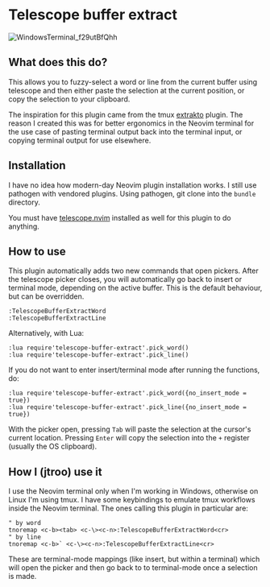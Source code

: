 # Telescope buffer extract

![WindowsTerminal_f29utBfQhh](https://user-images.githubusercontent.com/6634136/219940608-398c6145-a0df-4c47-9c1b-45cdb9d0c408.gif)

## What does this do?

This allows you to fuzzy-select a word or line from the current buffer using
telescope and then either paste the selection at the current position, or copy
the selection to your clipboard.

The inspiration for this plugin came from the tmux
[extrakto](https://github.com/laktak/extrakto) plugin. The reason I created
this was for better ergonomics in the Neovim terminal for the use case of
pasting terminal output back into the terminal input, or copying terminal
output for use elsewhere.

## Installation

I have no idea how modern-day Neovim plugin installation works. I still use pathogen
with vendored plugins. Using pathogen, git clone into the `bundle` directory.

You must have [telescope.nvim](https://github.com/nvim-telescope/telescope.nvim)
installed as well for this plugin to do anything.

## How to use

This plugin automatically adds two new commands that open pickers. After the
telescope picker closes, you will automatically go back to insert or terminal
mode, depending on the active buffer. This is the default behaviour, but can be
overridden.

    :TelescopeBufferExtractWord
    :TelescopeBufferExtractLine

Alternatively, with Lua:

    :lua require'telescope-buffer-extract'.pick_word()
    :lua require'telescope-buffer-extract'.pick_line()

If you do not want to enter insert/terminal mode after running the functions, do:

    :lua require'telescope-buffer-extract'.pick_word({no_insert_mode = true})
    :lua require'telescope-buffer-extract'.pick_line({no_insert_mode = true})

With the picker open, pressing `Tab` will paste the selection at the cursor's
current location. Pressing `Enter` will copy the selection into the `+`
register (usually the OS clipboard).

## How I (jtroo) use it

I use the Neovim terminal only when I'm working in Windows, otherwise on Linux
I'm using tmux. I have some keybindings to emulate tmux workflows inside the
Neovim terminal. The ones calling this plugin in particular are:

    " by word
    tnoremap <c-b><tab> <c-\><c-n>:TelescopeBufferExtractWord<cr>
    " by line
    tnoremap <c-b>` <c-\><c-n>:TelescopeBufferExtractLine<cr>

These are terminal-mode mappings (like insert, but within a terminal) which
will open the picker and then go back to to terminal-mode once a selection is
made.
